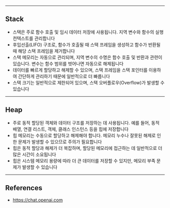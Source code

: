 - - -
## Stack
- 스택은 주로 함수 호출 및 임시 데이터 저장에 사용됩니다. 지역 변수와 함수의 실행 컨텍스트를 관리합니다
- 후입선출(LIFO) 구조로, 함수가 호출될 때 스택 프레임을 생성하고 함수가 반환될 때 해당 스택 프레임을 제거합니다
- 스택 메모리는 자동으로 관리되며, 지역 변수의 수명은 함수 호출 및 반환과 관련이 있습니다. 변수는 함수 범위를 벗어나면 자동으로 해제됩니다
- 데이터를 빠르게 할당하고 해제할 수 있으며, 스택 프레임을 스택 포인터를 이용하여 간단하게 관리하기 때문에 일반적으로 더 빠릅니다
- 스택 크기는 일반적으로 제한되어 있으며, 스택 오버플로우(Overflow)가 발생할 수 있습니다
- - -
## Heap
- 주로 동적 할당된 객체와 데이터 구조를 저장하는 데 사용됩니다. 예를 들어, 동적 배열, 연결 리스트, 객체, 클래스 인스턴스 등을 힙에 저장합니다
- 힙 메모리는 수동으로 할당하고 해제해야 합니다. 메모리 누수나 잘못된 해제로 인한 문제가 발생할 수 있으므로 주의가 필요합니다
- 힙은 동적 할당과 해제가 더 복잡하며, 할당된 메모리에 접근하는 데 일반적으로 더 많은 시간이 소요됩니다
- 힙은 시스템 메모리 용량에 따라 더 큰 데이터를 저장할 수 있지만, 메모리 부족 문제가 발생할 수 있습니다
- - -
## References
- https://chat.openai.com